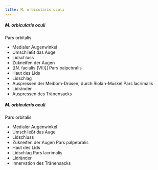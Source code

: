 ```yaml
---
title: M. orbicularis oculi
---
```

##### M. orbicularis oculi
Pars orbitalis
*   Medialer Augenwinkel
*   Umschließt das Auge
*   Lidschluss
*   Zukneifen der Augen
*   [[N. facialis (VII)]]
Pars palpebralis
*   Haut des Lids
*   Lidschlag
*   Auspressen der Meibom-Drüsen, durch Riolan-Muskel
Pars lacrimalis
*   Lidränder
*   Auspressen des Tränensacks

##### M. orbicularis oculi
Pars orbitalis
*   Medialer Augenwinkel
*   Umschließt das Auge
*   Lidschluss
*   Zukneifen der Augen
Pars palpebralis
*   Haut des Lids
*   Lidschlag
Pars lacrimalis
*   Lidränder
*   Innervation des Tränensacks